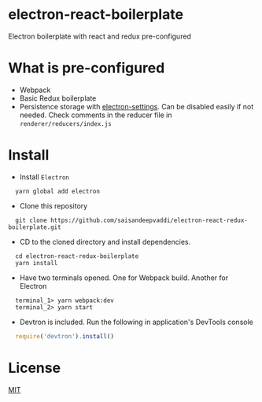 # electron-react-boilerplate
Electron boilerplate with react and redux pre-configured

# What is pre-configured
- Webpack
- Basic Redux boilerplate
- Persistence storage with [electron-settings][1]. Can be disabled easily if not needed. Check comments in the reducer file in `renderer/reducers/index.js`

# Install

- Install `Electron`

```shell 
  yarn global add electron
```

- Clone this repository

```shell
  git clone https://github.com/saisandeepvaddi/electron-react-redux-boilerplate.git
```

- CD to the cloned directory and install dependencies.

```shell
  cd electron-react-redux-boilerplate
  yarn install
```

- Have two terminals opened. One for Webpack build. Another for Electron

```shell
  terminal_1> yarn webpack:dev
  terminal_2> yarn start
```

- Devtron is included. Run the following in application's DevTools console

```javascript
  require('devtron').install()
```


# License

[MIT](https://github.com/saisandeepvaddi/electron-react-redux-boilerplate/blob/master/LICENSE) 



[1]: https://www.npmjs.com/package/electron-settings